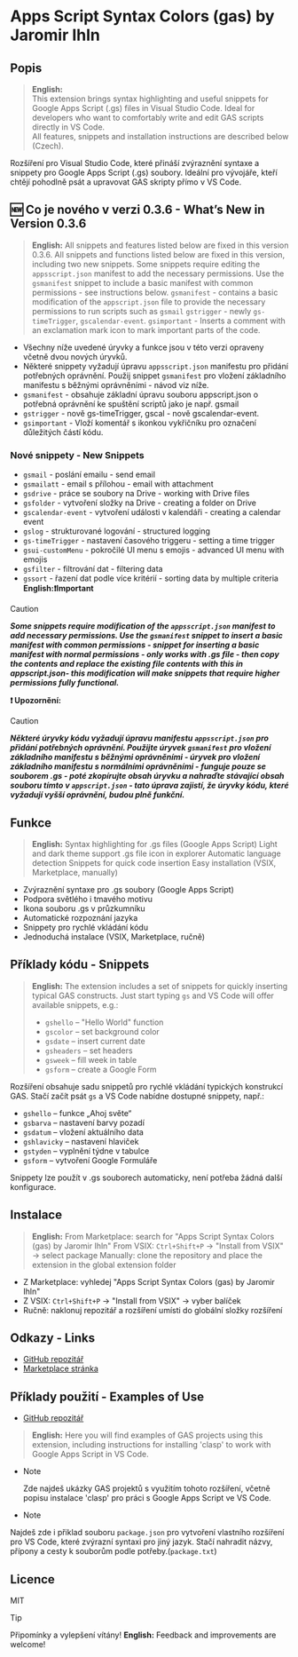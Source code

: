 # Apps Script Syntax Colors (gas) by Jaromir Ihln

## Popis

> **English:**  
> This extension brings syntax highlighting and useful snippets for Google Apps Script (.gs) files in Visual Studio Code. Ideal for developers who want to comfortably write and edit GAS scripts directly in VS Code.  
> All features, snippets and installation instructions are described below (Czech).

 Rozšíření pro Visual Studio Code, které přináší zvýraznění syntaxe a snippety pro Google Apps Script (.gs) soubory. Ideální pro vývojáře, kteří chtějí pohodlně psát a upravovat GAS skripty přímo v VS Code.

## 🆕 Co je nového v verzi 0.3.6 - What’s New in Version 0.3.6

> **English:**
> All snippets and features listed below are fixed in this version 0.3.6.
> All snippets and functions listed below are fixed in this version, including two new snippets.
> Some snippets require editing the `appsscript.json` manifest to add the necessary permissions. Use the `gsmanifest` snippet to include a basic manifest with common permissions - see instructions below.
> `gsmanifest` - contains a basic modification of the `appscript.json` file to provide the necessary permissions to run scripts such as `gsmail`
> `gstrigger` - newly `gs-timeTrigger`, `gscalendar-event`.
> `gsimportant` - Inserts a comment with an exclamation mark icon to mark important parts of the code.

- Všechny níže uvedené úryvky a funkce jsou v této verzi opraveny včetně dvou nových úryvků.
- Některé snippety vyžadují úpravu `appsscript.json` manifestu pro přidání potřebných oprávnění. Použij snippet `gsmanifest` pro vložení základního manifestu s běžnými oprávněními  - návod viz níže.
- `gsmanifest` - obsahuje základní úpravu souboru appscript.json o potřebná oprávnění ke spuštění scriptů jako je např. gsmail
- `gstrigger` - nově gs-timeTrigger, gscal - nově gscalendar-event.
- `gsimportant` - Vloží komentář s ikonkou vykřičníku pro označení důležitých částí kódu.

### Nové snippety - New Snippets

- `gsmail` - poslání emailu - send email
- `gsmailatt` - email s přílohou - email with attachment
- `gsdrive` - práce se soubory na Drive - working with Drive files
- `gsfolder` - vytvoření složky na Drive - creating a folder on Drive
- `gscalendar-event` - vytvoření události v kalendáři - creating a calendar event
- `gslog` - strukturované logování - structured logging
- `gs-timeTrigger` - nastavení časového triggeru - setting a time trigger
- `gsui-customMenu` - pokročilé UI menu s emojis - advanced UI menu with emojis
- `gsfilter` - filtrování dat - filtering data
- `gssort` - řazení dat podle více kritérií - sorting data by multiple criteria
**English:❗Important**

 > [!CAUTION]
 ***Some snippets require modification of the `appsscript.json` manifest to add necessary permissions. Use the `gsmanifest` snippet to insert a basic manifest with common permissions - snippet for inserting a basic manifest with normal permissions - only works with .gs file - then copy the contents and replace the existing file contents with this in appscript.json- this modification will make snippets that require higher permissions fully functional.***

**❗ Upozornění:**

> [!CAUTION]
***Některé úryvky kódu vyžadují úpravu manifestu `appsscript.json` pro přidání potřebných oprávnění. Použijte úryvek `gsmanifest` pro vložení základního manifestu s běžnými oprávněními - úryvek pro vložení základního manifestu s normálními oprávněními - funguje pouze se souborem .gs - poté zkopírujte obsah úryvku a nahraďte stávající obsah souboru tímto v `appscript.json` - tato úprava zajistí, že úryvky kódu, které vyžadují vyšší oprávnění, budou plně funkční.***

## Funkce

> **English:**
> Syntax highlighting for .gs files (Google Apps Script)
> Light and dark theme support
> .gs file icon in explorer
> Automatic language detection
> Snippets for quick code insertion
> Easy installation (VSIX, Marketplace, manually)

- Zvýraznění syntaxe pro .gs soubory (Google Apps Script)
- Podpora světlého i tmavého motivu
- Ikona souboru .gs v průzkumníku
- Automatické rozpoznání jazyka
- Snippety pro rychlé vkládání kódu
- Jednoduchá instalace (VSIX, Marketplace, ručně)

## Příklady kódu - Snippets

> **English:**
> The extension includes a set of snippets for quickly inserting typical GAS constructs. Just start typing `gs` and VS Code will offer available snippets, e.g.:
>
> - `gshello` – "Hello World" function
> - `gscolor` – set background color
> - `gsdate` – insert current date
> - `gsheaders` – set headers
> - `gsweek` – fill week in table
> - `gsform` – create a Google Form

 Rozšíření obsahuje sadu snippetů pro rychlé vkládání typických konstrukcí GAS. Stačí začít psát `gs` a VS Code nabídne dostupné snippety, např.:

- `gshello` – funkce „Ahoj světe“
- `gsbarva` – nastavení barvy pozadí
- `gsdatum` – vložení aktuálního data
- `gshlavicky` – nastavení hlaviček
- `gstyden` – vyplnění týdne v tabulce
- `gsform` – vytvoření Google Formuláře

 Snippety lze použít v .gs souborech automaticky, není potřeba žádná další konfigurace.

## Instalace

> **English:**
> From Marketplace: search for "Apps Script Syntax Colors (gas) by Jaromir Ihln"
> From VSIX: `Ctrl+Shift+P` → "Install from VSIX" → select package
> Manually: clone the repository and place the extension in the global extension folder

- Z Marketplace: vyhledej "Apps Script Syntax Colors (gas) by Jaromir Ihln"
- Z VSIX: `Ctrl+Shift+P` → "Install from VSIX" → vyber balíček
- Ručně: naklonuj repozitář a rozšíření umísti do globální složky rozšíření

## Odkazy - Links

- [GitHub repozitář](https://github.com/JaromirIhln/gas-code-highlighting)
- [Marketplace stránka](https://marketplace.visualstudio.com/items?itemName=JaromrIhln.gas-syntax-highlighting)

## Příklady použití - Examples of Use

- [GitHub repozitář](https://github.com/JaromirIhln/start_g_appscript)

> **English:**
> Here you will find examples of GAS projects using this extension, including instructions for installing 'clasp' to work with Google Apps Script in VS Code.

- > [!NOTE]
  Zde najdeš ukázky GAS projektů s využitím tohoto rozšíření, včetně popisu instalace 'clasp' pro práci s Google Apps Script ve VS Code.

- > [!NOTE]
Najdeš zde i přiklad souboru `package.json` pro vytvoření vlastního rozšíření pro VS Code, které zvýrazní syntaxi pro jiný jazyk. Stačí nahradit názvy, přípony a cesty k souborům podle potřeby.(`package.txt`)

## Licence

MIT
> [!TIP]
Připomínky a vylepšení vítány!
**English:**
Feedback and improvements are welcome!
